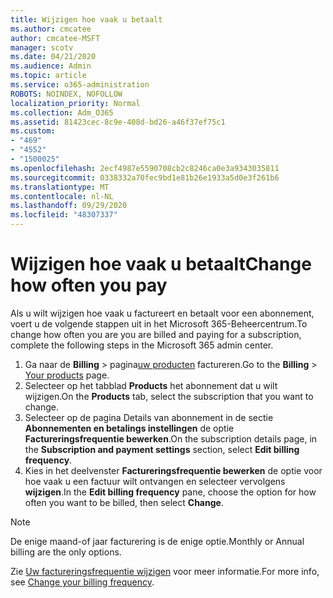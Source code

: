 ```yaml
---
title: Wijzigen hoe vaak u betaalt
ms.author: cmcatee
author: cmcatee-MSFT
manager: scotv
ms.date: 04/21/2020
ms.audience: Admin
ms.topic: article
ms.service: o365-administration
ROBOTS: NOINDEX, NOFOLLOW
localization_priority: Normal
ms.collection: Adm_O365
ms.assetid: 81423cec-8c9e-408d-bd26-a46f37ef75c1
ms.custom:
- "469"
- "4552"
- "1500025"
ms.openlocfilehash: 2ecf4987e5590708cb2c8246ca0e3a9343035811
ms.sourcegitcommit: 0338332a70fec9bd1e81b26e1933a5d0e3f261b6
ms.translationtype: MT
ms.contentlocale: nl-NL
ms.lasthandoff: 09/29/2020
ms.locfileid: "48307337"
---
```

# <a name="change-how-often-you-pay"></a><span data-ttu-id="120f5-102">Wijzigen hoe vaak u betaalt</span><span class="sxs-lookup"><span data-stu-id="120f5-102">Change how often you pay</span></span>

<span data-ttu-id="120f5-103">Als u wilt wijzigen hoe vaak u factureert en betaalt voor een abonnement, voert u de volgende stappen uit in het Microsoft 365-Beheercentrum.</span><span class="sxs-lookup"><span data-stu-id="120f5-103">To change how often you are you are billed and paying for a subscription, complete the following steps in the Microsoft 365 admin center.</span></span>

1. <span data-ttu-id="120f5-104">Ga naar de **Billing**  >  pagina[uw producten](https://go.microsoft.com/fwlink/p/?linkid=842054) factureren.</span><span class="sxs-lookup"><span data-stu-id="120f5-104">Go to the **Billing** > [Your products](https://go.microsoft.com/fwlink/p/?linkid=842054) page.</span></span>
2. <span data-ttu-id="120f5-105">Selecteer op het tabblad **Products** het abonnement dat u wilt wijzigen.</span><span class="sxs-lookup"><span data-stu-id="120f5-105">On the **Products** tab, select the subscription that you want to change.</span></span>
3. <span data-ttu-id="120f5-106">Selecteer op de pagina Details van abonnement in de sectie **Abonnementen en betalings instellingen** de optie **Factureringsfrequentie bewerken**.</span><span class="sxs-lookup"><span data-stu-id="120f5-106">On the subscription details page, in the **Subscription and payment settings** section, select **Edit billing frequency**.</span></span>
4. <span data-ttu-id="120f5-107">Kies in het deelvenster **Factureringsfrequentie bewerken** de optie voor hoe vaak u een factuur wilt ontvangen en selecteer vervolgens **wijzigen**.</span><span class="sxs-lookup"><span data-stu-id="120f5-107">In the **Edit billing frequency** pane, choose the option for how often you want to be billed, then select **Change**.</span></span>

> [!NOTE]
> <span data-ttu-id="120f5-108">De enige maand-of jaar facturering is de enige optie.</span><span class="sxs-lookup"><span data-stu-id="120f5-108">Monthly or Annual billing are the only options.</span></span>

<span data-ttu-id="120f5-109">Zie [Uw factureringsfrequentie wijzigen](https://docs.microsoft.com/microsoft-365/commerce/billing-and-payments/change-payment-frequency) voor meer informatie.</span><span class="sxs-lookup"><span data-stu-id="120f5-109">For more info, see [Change your billing frequency](https://docs.microsoft.com/microsoft-365/commerce/billing-and-payments/change-payment-frequency).</span></span>